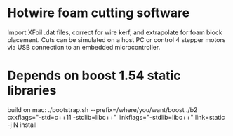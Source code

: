 # Hotwire foam cutting software

Import XFoil .dat files, correct for wire kerf, and extrapolate for foam block placement.
Cuts can be simulated on a host PC or control 4 stepper motors via USB connection to an 
embedded microcontroller.

# Depends on boost 1.54 static libraries
build on mac:
./bootstrap.sh --prefix=/where/you/want/boost
./b2 cxxflags="-std=c++11 -stdlib=libc++" linkflags="-stdlib=libc++" link=static -j N install